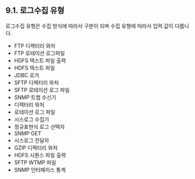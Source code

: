 ## 9.1. 로그수집 유형

로그수집 유형은 수집 방식에 따라서 구분이 되며 수집 유형에 따라서 입력 값이 다릅니다.

* FTP 디렉터리 와처
* FTP 로테이션 로그파일
* HDFS 텍스트 파일 출력
* HDFS 텍스트 파일
* JDBC 로거
* SFTP 디렉터리 와처
* SFTP 로테이션 로그 파일
* SNMP 트랩 수신기
* 디렉터리 와처
* 로테이션 로그 파일
* 시스로그 수집기
* 정규표현식 로그 선택자
* SNMP GET
* 시스로그 전달자
* GZIP 디렉터리 와처
* HDFS 시퀀스 파일 출력
* SFTP WTMP 파일
* SNMP 인터페이스 통계



